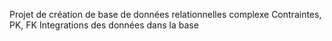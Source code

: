 Projet de création de base de données relationnelles complexe
Contraintes, PK, FK
Integrations des données dans la base

